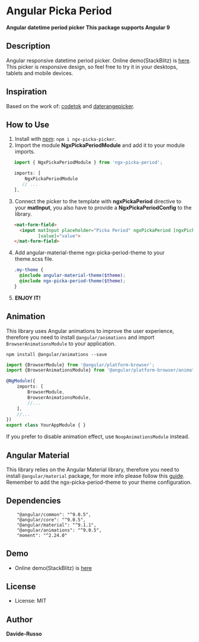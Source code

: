 Angular Picka Period
====================

**Angular datetime period picker**
**This package supports Angular 9**

Description
-----------
Angular responsive datetime period picker. Online demo(StackBlitz) is [here](https://angular-picka-period.stackblitz.io/).
This picker is responsive design, so feel free to try it in your desktops, tablets and mobile devices.

Inspiration
-----------
Based on the work of: [codetok](https://github.com/codetok/angular-date-range-picker) and [daterangepicker](http://www.daterangepicker.com/).

How to Use
----------
 1. Install with [npm](https://www.npmjs.com): `npm i ngx-picka-picker`.
 2. Import the module __NgxPickaPeriodModule__ and add it to your module imports.
 ```typescript
    import { NgxPickaPeriodModule } from 'ngx-picka-period';

    imports: [
        NgxPickaPeriodModule
       // ...
    ],
 ```
 3. Connect the picker to the template with __ngxPickaPeriod__ directive to your __matInput__, you also have to provide a __NgxPickaPeriodConfig__ to the library.
 ```html
    <mat-form-field>
      <input matInput placeholder="Picka Period" ngxPickaPeriod [ngxPickaPeriodConfig]="config"
             [value]="value">
    </mat-form-field>
```
 4. Add angular-material-theme ngx-picka-period-theme to your theme.scss file.
 ```scss
    .my-theme {
      @include angular-material-theme($theme);
      @include ngx-picka-period-theme($theme);
    }
 ```
 5. __ENJOY IT!__
    

Animation
---------
This library uses Angular animations to improve the user experience, 
therefore you need to install `@angular/animations` and import `BrowserAnimationsModule` to your application. 
```
npm install @angular/animations --save
```
```typescript
import {BrowserModule} from '@angular/platform-browser';
import {BrowserAnimationsModule} from '@angular/platform-browser/animations';

@NgModule({
    imports: [
        BrowserModule,
        BrowserAnimationsModule,
        //...
    ],
    //...
})
export class YourAppModule { }
```
If you prefer to disable animation effect, use `NoopAnimationsModule` instead.

Angular Material
----------------
This library relies on the Angular Material library,
therefore you need to install `@angular/material` package, for more info please follow this [guide](https://material.angular.io/guide/getting-started).
Remember to add the ngx-picka-period-theme to your theme configuration.

Dependencies
------------
```
    "@angular/common": "^9.0.5",
    "@angular/core": "^9.0.5",
    "@angular/material": "^9.1.1",
    "@angular/animations": "^9.0.5",
    "moment": "^2.24.0"
```

Demo
----
- Online demo(StackBlitz) is [here](https://angular-picka-period.stackblitz.io)

License
-------
* License: MIT

Author
------
**Davide-Russo**
